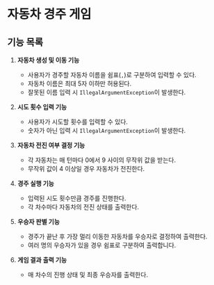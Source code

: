 # 자동차 경주 게임

## 기능 목록

1. **자동차 생성 및 이동 기능**
    - 사용자가 경주할 자동차 이름을 쉼표(`,`)로 구분하여 입력할 수 있다.
    - 자동차 이름은 최대 5자 이하만 허용된다.
    - 잘못된 이름 입력 시 `IllegalArgumentException`이 발생한다.

2. **시도 횟수 입력 기능**
    - 사용자가 시도할 횟수를 입력할 수 있다.
    - 숫자가 아닌 입력 시 `IllegalArgumentException`이 발생한다.

3. **자동차 전진 여부 결정 기능**
    - 각 자동차는 매 턴마다 0에서 9 사이의 무작위 값을 받는다.
    - 무작위 값이 4 이상일 경우 자동차가 전진한다.

4. **경주 실행 기능**
    - 입력된 시도 횟수만큼 경주를 진행한다.
    - 각 차수마다 자동차의 전진 상태를 출력한다.

5. **우승자 판별 기능**
    - 경주가 끝난 후 가장 멀리 이동한 자동차를 우승자로 결정하여 출력한다.
    - 여러 명의 우승자가 있을 경우 쉼표로 구분하여 출력합니다.

6. **게임 결과 출력 기능**
    - 매 차수의 진행 상태 및 최종 우승자를 출력한다.
